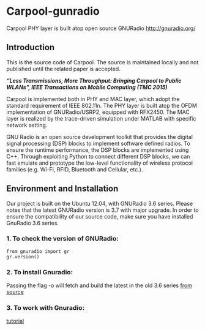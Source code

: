 # Carpool-gunradio
Carpool PHY layer is built atop open source GNURadio http://gnuradio.org/

## Introduction
This is the source code of Carpool. The source is maintained locally and not published until the related paper is accepted.  

**_“Less Transmissions, More Throughput: Bringing Carpool to Public WLANs”, IEEE Transactions on Mobile Computing (TMC 2015)_**

Carpool is implemented both in PHY and MAC layer, which adopt the standard requirement of IEEE 802.11n. The PHY layer is built atop the OFDM implementation of GNURadio/USRP2, equipped with RFX2450. The MAC layer is realized by the trace-driven simulation under MATLAB with specific network setting.

GNU Radio is an open source development toolkit that provides the digital signal processing (DSP) blocks to implement software defined radios.  To ensure the runtime performance, the DSP blocks are implemented using C++. Through exploiting Python to connect different DSP blocks, we can fast emulate and prototype the low-level functionality of wireless protocol families (e.g. Wi-Fi, RFID, Bluetooth and Cellular, etc.).

## Environment and Installation
Our project is built on the Ubuntu 12.04, with GNURadio 3.6 series. Please notes that the latest GNURadio version is 3.7 with major upgrade. In order to ensure the compatibility of our source code, make sure you have installed GnuRadio 3.6 series. 

### 1. To check the version of GNURadio:
    from gnuradio import gr
    gr.version()

### 2. To install Gnuradio:
Passing the flag -o will fetch and build the latest in the old 3.6 series
[from source](http://gnuradio.org/redmine/projects/gnuradio/wiki/InstallingGRFromSource)

### 3. To work with Gnuradio:
[tutorial](http://gnuradio.org/redmine/projects/gnuradio/wiki/Guided_Tutorial_GNU_Radio_in_C++)
